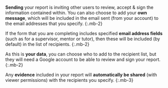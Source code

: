 __Sending__ your report is inviting other users to review, accept & sign the information contained within. You can also choose to add your __own message__, which will be included in the email sent (from your account) to the email addresses that you specify.
{:.mb-2}

If the form that you are completing includes specified __email address fields__ (such as for a supervisor, mentor or tutor), then these will be included (by default) in the list of recipients.
{:.mb-2}

As this is __your data__, you can choose who to add to the recipient list, but they will need a Google account to be able to review and sign your report.
{:.mb-2}

Any __evidence__ included in your report will __automatically be shared__ (with viewer permissions) with the recipients you specify.
{:.mb-3}